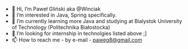 - 👋 Hi, I’m  Paweł Gliński aka @Winciak
- 👀 I’m interested in Java, Spring specifically. 
- 🌱 I’m currently learning more Java and studying at Bialystok University of Technology (Politechnika Białostocka) 
- 💞️ I’m looking for internship in technolgies listed above ;]
- 📫 How to reach me - by e-mail - paweg8@gmail.com


